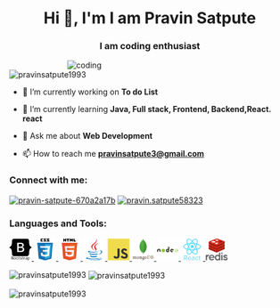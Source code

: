 <h1 align="center">Hi 👋, I'm I am Pravin Satpute</h1>
<h3 align="center">I am coding enthusiast</h3>
<img align="right" width=400 alt="coding" src="https://encrypted-tbn0.gstatic.com/images?q=tbn:ANd9GcRVAdKG-sGvIVauYNVgCZjT0XtDqNjK0sAoww&usqp=CAU"
<p align="left"> <img src="https://komarev.com/ghpvc/?username=pravinsatpute1993&label=Profile%20views&color=0e75b6&style=flat" alt="pravinsatpute1993" /> </p>

- 🔭 I’m currently working on **To do List**

- 🌱 I’m currently learning **Java, Full stack, Frontend, Backend,React. react**

- 💬 Ask me about **Web Development**

- 📫 How to reach me **pravinsatpute3@gmail.com**

<h3 align="left">Connect with me:</h3>
<p align="left">
<a href="https://linkedin.com/in/pravin-satpute-670a2a17b" target="blank"><img align="center" src="https://raw.githubusercontent.com/rahuldkjain/github-profile-readme-generator/master/src/images/icons/Social/linked-in-alt.svg" alt="pravin-satpute-670a2a17b" height="30" width="40" /></a>
<a href="https://fb.com/pravin.satpute58323" target="blank"><img align="center" src="https://raw.githubusercontent.com/rahuldkjain/github-profile-readme-generator/master/src/images/icons/Social/facebook.svg" alt="pravin.satpute58323" height="30" width="40" /></a>
</p>

<h3 align="left">Languages and Tools:</h3>
<p align="left"> <a href="https://getbootstrap.com" target="_blank" rel="noreferrer"> <img src="https://raw.githubusercontent.com/devicons/devicon/master/icons/bootstrap/bootstrap-plain-wordmark.svg" alt="bootstrap" width="40" height="40"/> </a> <a href="https://www.w3schools.com/css/" target="_blank" rel="noreferrer"> <img src="https://raw.githubusercontent.com/devicons/devicon/master/icons/css3/css3-original-wordmark.svg" alt="css3" width="40" height="40"/> </a> <a href="https://www.w3.org/html/" target="_blank" rel="noreferrer"> <img src="https://raw.githubusercontent.com/devicons/devicon/master/icons/html5/html5-original-wordmark.svg" alt="html5" width="40" height="40"/> </a> <a href="https://www.java.com" target="_blank" rel="noreferrer"> <img src="https://raw.githubusercontent.com/devicons/devicon/master/icons/java/java-original.svg" alt="java" width="40" height="40"/> </a> <a href="https://developer.mozilla.org/en-US/docs/Web/JavaScript" target="_blank" rel="noreferrer"> <img src="https://raw.githubusercontent.com/devicons/devicon/master/icons/javascript/javascript-original.svg" alt="javascript" width="40" height="40"/> </a> <a href="https://www.mongodb.com/" target="_blank" rel="noreferrer"> <img src="https://raw.githubusercontent.com/devicons/devicon/master/icons/mongodb/mongodb-original-wordmark.svg" alt="mongodb" width="40" height="40"/> </a> <a href="https://nodejs.org" target="_blank" rel="noreferrer"> <img src="https://raw.githubusercontent.com/devicons/devicon/master/icons/nodejs/nodejs-original-wordmark.svg" alt="nodejs" width="40" height="40"/> </a> <a href="https://reactjs.org/" target="_blank" rel="noreferrer"> <img src="https://raw.githubusercontent.com/devicons/devicon/master/icons/react/react-original-wordmark.svg" alt="react" width="40" height="40"/> </a> <a href="https://redis.io" target="_blank" rel="noreferrer"> <img src="https://raw.githubusercontent.com/devicons/devicon/master/icons/redis/redis-original-wordmark.svg" alt="redis" width="40" height="40"/> </a> </p>

<p><img align="left" src="https://github-readme-stats.vercel.app/api/top-langs?username=pravinsatpute1993&show_icons=true&locale=en&layout=compact" alt="pravinsatpute1993" /></p>

<p>&nbsp;<img align="center" src="https://github-readme-stats.vercel.app/api?username=pravinsatpute1993&show_icons=true&locale=en" alt="pravinsatpute1993" /></p>

<p><img align="center" src="https://github-readme-streak-stats.herokuapp.com/?user=pravinsatpute1993&" alt="pravinsatpute1993" /></p>
